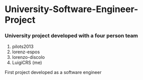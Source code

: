 # University-Software-Engineer-Project

### University project developed with a four person team
1. pilots2013
2. lorenz-espos
3. lorenzo-discolo
4. LuigiCRS (me)

First project developed as a software engineer
